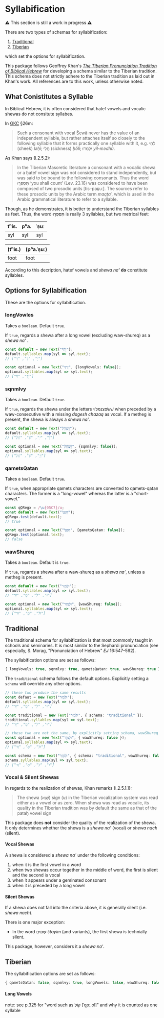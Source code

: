 # Syllabification

⚠️ This section is still a work in progress ⚠️

There are two types of schemas for syllabification:

1. [Traditional](#Traditional)
2. [Tiberian](#Tiberian)

which set the options for syllabification.

This package follows Geoffrey Khan's _[The Tiberian Pronunciation Tradition of Biblical Hebrew](https://www.openbookpublishers.com/product/1144)_ for developing a schema similar to the Tiberian tradition.
This schema does not strictly adhere to the Tiberian tradition as laid out in Khan's work.
All references are to this work, unless otherwise noted.

## What Conistitutes a Syllable

In Biblical Hebrew, it is often considered that hatef vowels and vocalic shewas do not consitute syllabes.

In [GKC](https://en.wikisource.org/wiki/Gesenius%27_Hebrew_Grammar/26._Syllable-formation_and_its_Influence_on_the_Quantity_of_Vowels) §26m:

> Such a consonant with vocal Šewâ never has the value of an independent syllable, but rather attaches itself so closely to the following syllable that it forms practically one syllable with it, e.g. לְחִי (cheek) _lǝḥî_; חֳלִי (sickness) _ḥŏlî_; יִלְמְדוּ _yil-mǝdhû_.

As Khan says (I.2.5.2):

> In the Tiberian Masoretic literature a consonant with a vocalic shewa or a ḥaṭef vowel sign was not considered to stand independently, but was said to be bound to the following consonants. Thus the word תִּסְפְּר֖וּ ‘you shall count’ (Lev. 23.16) was considered to have been composed of two prosodic units [tis–paʀ̟uː]. The sources refer to these prosodic units by the Arabic term _maqṭaʿ_, which is used in the Arabic grammatical literature to refer to a syllable.

Though, as he demonstrates, it is better to understand the Tiberian syllables as feet. Thus, the word תִּסְפְּר֖וּ is really 3 syllables, but two metrical feet:

| tʰis. | pʰa. | ˈʀ̟uː |
| ----- | ---- | ---- |
| syl   | syl  | syl  |

| (tʰis.) | (pʰa.ˈʀ̟uː) |
| ------- | ---------- |
| foot    | foot       |

According to this decription, hatef vowels and _shewa na'_ **do** constitute syllables.

## Options for Syllabification

These are the options for syllabification.

### longVowles

Takes a `boolean`. Default `true`.

If `true`, regards a shewa after a long vowel (excluding waw-shureq) as a _shewa na'_ .

```typescript
const default = new Text("יָדְךָ");
default.syllables.map(syl => syl.text);
// ["יָ", "דְ", "ךָ"]

const optional = new Text("יָדְךָ", {longVowels: false});
optional.syllables.map(syl => syl.text);
// ["יָדְ", "ךָ"]
```

### sqnmlvy

Takes a `boolean`. Default `true`.

If `true`, regards the shewa under the letters שׁשׂסצנמלוי when preceded by a waw-consecutive with a missing _dagesh chazaq_ as vocal. If a metheg is present, the shewa is always a _shewa na'_.

```typescript
const default = new Text("וַיְצַחֵק֙");
default.syllables.map(syl => syl.text);
// ["וַ", "יְ", "צַ", "חֵק֙"]

const optional = new Text("וַיְצַחֵק֙", {sqnmlvy: false});
optional.syllables.map(syl => syl.text);
// ["וַיְ", "צַ", "חֵק֙"]
```

### qametsQatan

Takes a `boolean`. Default `true`.

If `true`, when appropriate qamets characters are converted to qamets-qatan characters.
The former is a "long-vowel" whereas the latter is a "short-vowel."

```typescript
const qQRegx = /\u{05C7}/u;
const default = new Text("חָפְנִי֙");
qQRegx.test(default.text);
// true

const optional = new Text("חָפְנִי֙", {qametsQatan: false});
qQRegx.test(optional.text);
// false
```

### wawShureq

Takes a `boolean`. Default is `true`.

If `true`, regards a shewa after a waw-shureq as a _shewa na'_, unless a metheg is present.

```typescript
const default = new Text("וּלְמַזֵּר");
default.syllables.map(syl => syl.text);
// "וּ", "לְ", "מַ", "זֵּר"]

const optional = new Text("וּלְמַזֵּר", {wawShureq: false});
optional.syllables.map(syl => syl.text);
// ["וּלְ", "מַ", "זֵּר"]
```

## Traditional

The traditional schema for syllabification is that most commonly taught in schools and seminaries.
It is most similar to the Sephardi pronunciation (see especially, S. Morag, "Pronunciation of Hebrew" _EJ_ 16:547–562).

The syllabification options are set as follows:

```typescript
{ longVowels: true, sqnmlvy: true, qametsQatan: true, wawShureq: true }
```

The `traditional` schema follows the default options. Explicitly setting a `schema` will override any other options.

```typescript
// these two produce the same results
const defaut = new Text("וּלְמַזֵּר");
default.syllables.map(syl => syl.text);
// "וּ", "לְ", "מַ", "זֵּר"]

const traditional = new Text("וּלְמַזֵּר", { schema: "traditional" });
traditional.syllables.map(syl => syl.text);
// "וּ", "לְ", "מַ", "זֵּר"]

// these two are not the same, by explicitly setting schema, wawShureq will be true
const optional = new Text("וּלְמַזֵּר", { wawShureq: false });
optional.syllables.map(syl => syl.text);
// ["וּלְ", "מַ", "זֵּר"]

const schema = new Text("וּלְמַזֵּר", { schema: "traditional", wawShureq: false });
schema.syllables.map(syl => syl.text);
// ["וּ", "לְ", "מַ", "זֵּר"]
```

### Vocal & Silent Shewas

In regards to the realization of shewas, Khan remarks (I.2.5.1.1):

> The shewa (שְׁוָּא) sign (אְ) in the Tiberian vocalization system was read either as a vowel or as zero. When shewa was read as vocalic, its quality in the Tiberian tradition was by default the same as that of the pataḥ vowel sign

This package does **not** consider the quality of the realization of the shewa.
It only determines whether the shewa is a _shewa na'_ (vocal) or _shewa nach_ (silent).

#### Vocal Shewas

A shewa is considered a _shewa na'_ under the following conditions:

1. when it is the first vowel in a word
2. when two shewas occur together in the middle of word, the first is silent and the second is vocal
3. when it appears under a geminated consonant
4. when it is preceded by a long vowel

#### Silent Shewas

If a shewa does not fall into the criteria above, it is generally silent (i.e. _shewa nach_).

There is one major exception:

- In the word שְׁתַּיִם _štayim_ (and variants), the first shewa is technially silent.

This package, however, considers it a _shewa na'_.

## Tiberian

The syllabification options are set as follows:

```typescript
{ qametsQatan: false, sqnmlvy: true, longVowels: false, wawShureq: false }
```

#### Long Vowels

note: see p.325 for "word such as קוֹל [ˈq̟oː.ol]" and why it is counted as one syllable
